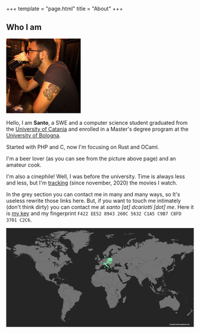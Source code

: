 +++
template = "page.html"
title = "About"
+++

## Who I am

![me.jpg](/i/me.jpg)

Hello, I am **Santo**, a SWE and a computer science student graduated from the [University of Catania](https://dmi.unict.it) and
enrolled in a Master's degree program at the [University of Bologna](https://cs.unibo.it).

Started with PHP and C, now I'm focusing on Rust and OCaml.

I'm a beer lover (as you can see from the picture above page) and an amateur cook.

I'm also a cinephile! Well, I was before the university. Time is
always less and less, but I'm [tracking](/movies) (since november, 2020) the movies I
watch.

In the grey section you can contact me in many and many ways, so It's useless
rewrite those links here. But, if you want to touch me intimately (don't think
dirty) you can contact me at _santo [at] dcariotti [dot] me_.
Here it is [my key](/public.pgp) and my fingerprint `F422 EE52 8943 260C 5632 C1A5 C9B7 C8FD 3701 C2C6`.

![map](/map.png)
